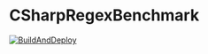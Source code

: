 # CSharpRegexBenchmark

[![BuildAndDeploy](https://github.com/OPunktSchmidt/CSharpRegexBenchmark/actions/workflows/buildanddeploy.yaml/badge.svg)](https://github.com/OPunktSchmidt/CSharpRegexBenchmark/actions/workflows/buildanddeploy.yaml)
